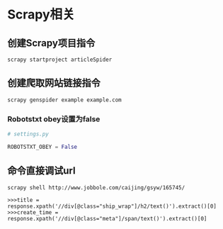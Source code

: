 # Scrapy相关

## 创建Scrapy项目指令

```shell
scrapy startproject articleSpider
```

## 创建爬取网站链接指令

```shell
scrapy genspider example example.com
```

### Robotstxt obey设置为false

```python
# settings.py

ROBOTSTXT_OBEY = False
```

## 命令直接调试url

```shell
scrapy shell http://www.jobbole.com/caijing/gsyw/165745/

>>>title = response.xpath('//div[@class="ship_wrap"]/h2/text()').extract()[0]
>>>create_time = response.xpath('//div[@class="meta"]/span/text()').extract()[0]
```

